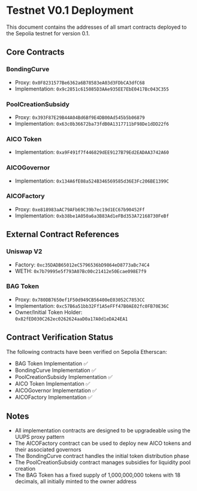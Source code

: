 # Testnet V0.1 Deployment

This document contains the addresses of all smart contracts deployed to the Sepolia testnet for version 0.1.

## Core Contracts

### BondingCurve
- Proxy: `0x0F8231577Be6362a6B78583eA03d3FDbCA3dfC68`
- Implementation: `0x9c2851c615085D3AAe935EE7EbE0417Bc043C355`

### PoolCreationSubsidy
- Proxy: `0x393F87E29B44A04Bd6Bf9E4DB00Ad545b5b06879`
- Implementation: `0x63c0b36672ba73fdB0A1317711bF98De1dDD22f6`

### AICO Token
- Implementation: `0xa9F491f7f446829dEE9127B79Ed2EADAA3742A60`

### AICOGovernor
- Implementation: `0x134A6fE08a524B346569585d36E3Fc206BE1399C`

### AICOFactory
- Proxy: `0xe818983aAC79AFb69C39b7ec19d1EC67b90452Ff`
- Implementation: `0xb38be1A050a6a3B83Ad1eFBd353A72168730FeBf`

## External Contract References

### Uniswap V2
- Factory: `0xc35DADB65012eC5796536bD9864eD8773aBc74C4`
- WETH: `0x7b79995e5f793A07Bc00c21412e50Ecae098E7f9`

### BAG Token
- Proxy: `0x780DB7650ef1F50d949CB56400eE03052C7853CC`
- Implementation: `0xc57B6a51bb32Ff1A5eFFf47B0AE02fc0FB70E36C`
- Owner/Initial Token Holder: `0x82fED030C262ec0262624aaD0a17A0d1eDA24EA1`

## Contract Verification Status

The following contracts have been verified on Sepolia Etherscan:
- BAG Token Implementation ✅
- BondingCurve Implementation ✅
- PoolCreationSubsidy Implementation ✅
- AICO Token Implementation ✅
- AICOGovernor Implementation ✅
- AICOFactory Implementation ✅

## Notes
- All implementation contracts are designed to be upgradeable using the UUPS proxy pattern
- The AICOFactory contract can be used to deploy new AICO tokens and their associated governors
- The BondingCurve contract handles the initial token distribution phase
- The PoolCreationSubsidy contract manages subsidies for liquidity pool creation
- The BAG Token has a fixed supply of 1,000,000,000 tokens with 18 decimals, all initially minted to the owner address 